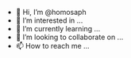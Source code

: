 - 👋 Hi, I’m @homosaph
- 👀 I’m interested in ...
- 🌱 I’m currently learning ...
- 💞️ I’m looking to collaborate on ...
- 📫 How to reach me ...

<!---
homosaph/homosaph is a ✨ special ✨ repository because its `README.md` (this file) appears on your GitHub profile.
You can click the Preview link to take a look at your changes.
--->
